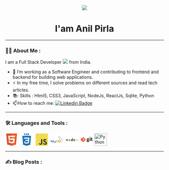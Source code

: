 <div id="header" align="center">
  <img src="https://raw.githubusercontent.com/PolarBearGG/PolarBearGG/master/web-developer.gif" class = w-100/>
  <h1>
   I'am Anil Pirla
   
  </h1>
</div>

---

### :woman_technologist: About Me :
I am a Full Stack Developer <img src="https://media.giphy.com/media/WUlplcMpOCEmTGBtBW/giphy.gif" width="30"> from India.
- :telescope: I’m working as a Software Engineer and contributing to frontend and backend for building web applications.
- :zap: In my free time, I solve problems on different sources and read tech articles.
- 📚: Skills : Html5, CSS3, JavaScript, NodeJs, ReactJs, Sqlite, Python
- :mailbox:How to reach me: [![Linkedin Badge](https://img.shields.io/badge/-ANIL-blue?style=flat&logo=Linkedin&logoColor=white)](https://www.linkedin.com/in/anils12/l)

---

### :hammer_and_wrench: Languages and Tools :
<div>
 <img src="https://github.com/devicons/devicon/blob/master/icons/html5/html5-original.svg" title="HTML5" alt="HTML" width="40" height="40"/>&nbsp;
  <img src="https://github.com/devicons/devicon/blob/master/icons/css3/css3-plain-wordmark.svg"  title="CSS3" alt="CSS" width="40" height="40"/>&nbsp;
  <img src="https://github.com/devicons/devicon/blob/master/icons/javascript/javascript-original.svg" title="JavaScript" alt="JavaScript" width="40" height="40"/>&nbsp;
<img src="https://github.com/devicons/devicon/blob/master/icons/mysql/mysql-original-wordmark.svg" title="MySQL"  alt="MySQL" width="40" height="40"/>&nbsp;
  <img src="https://github.com/devicons/devicon/blob/master/icons/nodejs/nodejs-original-wordmark.svg" title="NodeJS" alt="NodeJS" width="40" height="40"/>&nbsp;
  <img src="https://github.com/devicons/devicon/blob/master/icons/git/git-original-wordmark.svg" title="Git" **alt="Git" width="40" height="40"/>
  <img src= "https://www.google.com/search?q=python+logo&tbm=isch&hl=en&chips=q:python+logo,g_1:icon:77YNkdDhUAk%3D,g_1:transparent:j22pR9uvdIw%3D&rlz=1C1CHZO_enIN1016IN1016&sa=X&ved=2ahUKEwi0pLrrgeKBAxV-mWMGHYYoA60Q4lYoAHoECAEQMQ&biw=1263&bih=551#imgrc=ZlaIuw2nTjGseM" title="Python" **alt="Python" width="40" height="40"/>
</div>

---



### :writing_hand: Blog Posts :
<!-- BLOG-POST-LIST:START -->
<!-- BLOG-POST-LIST:END -->
